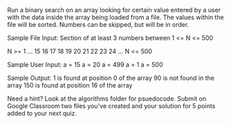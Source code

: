 Run a binary search on an array looking for certain value entered by a user with the data inside the array being loaded from a file. The values within the file will be sorted. Numbers can be skipped, but will be in order.

Sample File Input:
Section of at least 3 numbers between 1 <= N <= 500

N >= 1
...
15
16
17
18
19
20
21
22
23
24
...
N <= 500

Sample User Input: 
a = 15
a = 20
a = 499
a = 1
a = 500

Sample Output:
1 is found at position 0 of the array
90 is not found in the array
150 is found at position 16 of the array 


Need a hint? Look at the algorithms folder for psuedocode. 
Submit on Google Classroom two files you've created and your solution for 5 points added to your next quiz. 